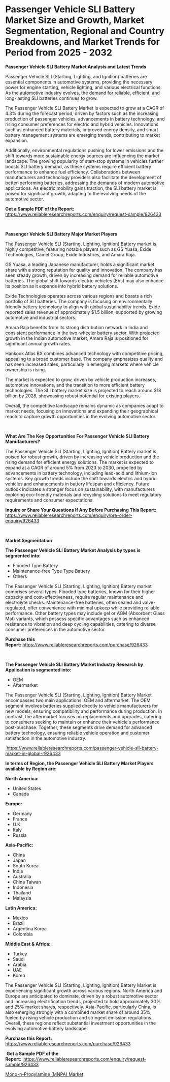 <p><h1>Passenger Vehicle SLI Battery Market Size and Growth, Market Segmentation, Regional and Country Breakdowns, and Market Trends for Period from 2025 -  2032</h1></p><p><strong>Passenger Vehicle SLI Battery Market Analysis and Latest Trends</strong></p>
<p><p>Passenger Vehicle SLI (Starting, Lighting, and Ignition) batteries are essential components in automotive systems, providing the necessary power for engine starting, vehicle lighting, and various electrical functions. As the automotive industry evolves, the demand for reliable, efficient, and long-lasting SLI batteries continues to grow.</p><p>The Passenger Vehicle SLI Battery Market is expected to grow at a CAGR of 4.3% during the forecast period, driven by factors such as the increasing production of passenger vehicles, advancements in battery technology, and rising consumer preferences for electric and hybrid vehicles. Innovations such as enhanced battery materials, improved energy density, and smart battery management systems are emerging trends, contributing to market expansion.</p><p>Additionally, environmental regulations pushing for lower emissions and the shift towards more sustainable energy sources are influencing the market landscape. The growing popularity of start-stop systems in vehicles further boosts SLI battery demand, as these systems require efficient battery performance to enhance fuel efficiency. Collaborations between manufacturers and technology providers also facilitate the development of better-performing batteries, addressing the demands of modern automotive applications. As electric mobility gains traction, the SLI battery market is poised for significant growth, adapting to the evolving needs of the automotive sector.</p></p>
<p><strong>Get a Sample PDF of the Report:&nbsp;</strong> <a href="https://www.reliableresearchreports.com/enquiry/request-sample/926433?utm_campaign=3027&utm_medium=2&utm_source=Github&utm_content=ia&utm_term=24032025&utm_id=passenger-vehicle-sli-battery">https://www.reliableresearchreports.com/enquiry/request-sample/926433</a></p>
<p>&nbsp;</p>
<p><strong>Passenger Vehicle SLI Battery Major Market Players</strong></p>
<p><p>The Passenger Vehicle SLI (Starting, Lighting, Ignition) Battery market is highly competitive, featuring notable players such as GS Yuasa, Exide Technologies, Camel Group, Exide Industries, and Amara Raja. </p><p>GS Yuasa, a leading Japanese manufacturer, holds a significant market share with a strong reputation for quality and innovation. The company has seen steady growth, driven by increasing demand for reliable automotive batteries. The global shift towards electric vehicles (EVs) may also enhance its position as it expands into hybrid battery solutions.</p><p>Exide Technologies operates across various regions and boasts a rich portfolio of SLI batteries. The company is focusing on environmentally friendly battery technology to align with global sustainability trends. Exide reported sales revenue of approximately $1.5 billion, supported by growing automotive and industrial sectors. </p><p>Amara Raja benefits from its strong distribution network in India and consistent performance in the two-wheeler battery sector. With projected growth in the Indian automotive market, Amara Raja is positioned for significant annual growth rates.</p><p>Hankook Atlas BX combines advanced technology with competitive pricing, appealing to a broad customer base. The company emphasizes quality and has seen increased sales, particularly in emerging markets where vehicle ownership is rising.</p><p>The market is expected to grow, driven by vehicle production increases, automotive innovations, and the transition to more efficient battery technologies. The SLI battery market size is projected to reach around $18 billion by 2028, showcasing robust potential for existing players.</p><p>Overall, the competitive landscape remains dynamic as companies adapt to market needs, focusing on innovations and expanding their geographical reach to capture growth opportunities in the evolving automotive sector.</p></p>
<p>&nbsp;</p>
<p><strong>What Are The Key Opportunities For Passenger Vehicle SLI Battery Manufacturers?</strong></p>
<p><p>The Passenger Vehicle SLI (Starting, Lighting, Ignition) Battery market is poised for robust growth, driven by increasing vehicle production and the rising demand for efficient energy solutions. The market is expected to expand at a CAGR of around 5% from 2023 to 2030, propelled by advancements in battery technology, including lead-acid and lithium-ion systems. Key growth trends include the shift towards electric and hybrid vehicles and enhancements in battery lifespan and efficiency. Future outlook indicates a stronger focus on sustainability, with manufacturers exploring eco-friendly materials and recycling solutions to meet regulatory requirements and consumer expectations.</p></p>
<p><strong>Inquire or Share Your Questions If Any Before Purchasing This Report:</strong> <a href="https://www.reliableresearchreports.com/enquiry/pre-order-enquiry/926433?utm_campaign=3027&utm_medium=2&utm_source=Github&utm_content=ia&utm_term=24032025&utm_id=passenger-vehicle-sli-battery">https://www.reliableresearchreports.com/enquiry/pre-order-enquiry/926433</a></p>
<p>&nbsp;</p>
<p><strong>Market Segmentation</strong></p>
<p><strong>The Passenger Vehicle SLI Battery Market Analysis by types is segmented into:</strong></p>
<p><ul><li>Flooded Type Battery</li><li>Maintenance-free Type Type Battery</li><li>Others</li></ul></p>
<p><p>The Passenger Vehicle SLI (Starting, Lighting, Ignition) Battery market comprises several types. Flooded type batteries, known for their higher capacity and cost-effectiveness, require regular maintenance and electrolyte checks. Maintenance-free batteries, often sealed and valve-regulated, offer convenience with minimal upkeep while providing reliable performance. Other battery types may include gel or AGM (Absorbent Glass Mat) variants, which possess specific advantages such as enhanced resistance to vibration and deep cycling capabilities, catering to diverse consumer preferences in the automotive sector.</p></p>
<p><strong>Purchase this Report:&nbsp;</strong><a href="https://www.reliableresearchreports.com/purchase/926433?utm_campaign=3027&utm_medium=2&utm_source=Github&utm_content=ia&utm_term=24032025&utm_id=passenger-vehicle-sli-battery">https://www.reliableresearchreports.com/purchase/926433</a></p>
<p>&nbsp;</p>
<p><strong>The Passenger Vehicle SLI Battery Market Industry Research by Application is segmented into:</strong></p>
<p><ul><li>OEM</li><li>Aftermarket</li></ul></p>
<p><p>The Passenger Vehicle SLI (Starting, Lighting, Ignition) Battery Market encompasses two main applications: OEM and aftermarket. The OEM segment involves batteries supplied directly to vehicle manufacturers for new models, ensuring compatibility and performance during production. In contrast, the aftermarket focuses on replacements and upgrades, catering to consumers seeking to maintain or enhance their vehicle's performance post-purchase. Together, these segments drive demand for advanced battery technology, ensuring reliable vehicle operation and customer satisfaction in the automotive industry.</p></p>
<p><a href="https://www.reliableresearchreports.com/passenger-vehicle-sli-battery-market-in-global-r926433?utm_campaign=3027&utm_medium=2&utm_source=Github&utm_content=ia&utm_term=24032025&utm_id=passenger-vehicle-sli-battery">&nbsp;https://www.reliableresearchreports.com/passenger-vehicle-sli-battery-market-in-global-r926433</a></p>
<p><strong>In terms of Region, the Passenger Vehicle SLI Battery Market Players available by Region are:</strong></p>
<p>
    <p> <strong> North America: </strong>
        <ul>
            <li>United States</li>
            <li>Canada</li>
        </ul>
        </p> 
    <p> <strong> Europe: </strong>
        <ul>
            <li>Germany</li>
            <li>France</li>
            <li>U.K.</li>
            <li>Italy</li>
            <li>Russia</li>
        </ul>
        </p> 
    <p> <strong> Asia-Pacific: </strong>
        <ul>
            <li>China</li>
            <li>Japan</li>
            <li>South Korea</li>
            <li>India</li>
            <li>Australia</li>
            <li>China Taiwan</li>
            <li>Indonesia</li>
            <li>Thailand</li>
            <li>Malaysia</li>
        </ul>
        </p> 
    <p> <strong> Latin America: </strong>
        <ul>
            <li>Mexico</li>
            <li>Brazil</li>
            <li>Argentina Korea</li>
            <li>Colombia</li>
        </ul>
        </p> 
    <p> <strong> Middle East & Africa: </strong>
        <ul>
            <li>Turkey</li>
            <li>Saudi</li>
            <li>Arabia</li>
            <li>UAE</li>
            <li>Korea</li>
        </ul>
    </p>
    </p>
<p><p>The Passenger Vehicle SLI (Starting, Lighting, Ignition) Battery Market is experiencing significant growth across various regions. North America and Europe are anticipated to dominate, driven by a robust automotive sector and increasing electrification trends, projected to hold approximately 30% and 25% market shares, respectively. Asia-Pacific, particularly China, is also emerging strongly with a combined market share of around 35%, fueled by rising vehicle production and stringent emission regulations. Overall, these regions reflect substantial investment opportunities in the evolving automotive battery landscape.</p></p>
<p><strong>Purchase this Report: </strong><a href="https://www.reliableresearchreports.com/purchase/926433?utm_campaign=3027&utm_medium=2&utm_source=Github&utm_content=ia&utm_term=24032025&utm_id=passenger-vehicle-sli-battery">https://www.reliableresearchreports.com/purchase/926433</a></p>
<p>&nbsp;<strong>Get a Sample PDF of the Report:&nbsp;&nbsp;</strong><a href="https://www.reliableresearchreports.com/enquiry/request-sample/926433?utm_campaign=3027&utm_medium=2&utm_source=Github&utm_content=ia&utm_term=24032025&utm_id=passenger-vehicle-sli-battery">https://www.reliableresearchreports.com/enquiry/request-sample/926433</a></p>
<p><strong></strong></p>
<p><p><a href="https://github.com/guleealhani/Market-Research-Report-List-1/blob/main/mono-n-propylamine-mnpa-market.md?utm_campaign=3027&utm_medium=2&utm_source=Github&utm_content=ia&utm_term=24032025&utm_id=passenger-vehicle-sli-battery">Mono-n-Propylamine (MNPA) Market</a></p></p>